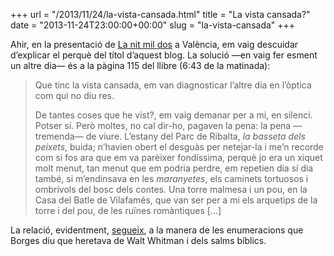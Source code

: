 +++
url = "/2013/11/24/la-vista-cansada.html"
title = "La vista cansada?"
date = "2013-11-24T23:00:00+00:00"
slug = "la-vista-cansada"
+++

Ahir, en la presentació de [La nit mil dos](https://carlesbellver.net/llibres/lanitmildos) a València, em vaig descuidar d’explicar el perquè del títol d’aquest blog. La solució —en vaig fer esment un altre dia— és a la pàgina 115 del llibre (6:43 de la matinada):

> Que tinc la vista cansada, em van diagnosticar l’altre dia en l’òptica com qui no diu res.
> 
> De tantes coses que he vist?, em vaig demanar per a mi, en silenci. Potser sí. Però moltes, no cal dir-ho, pagaven la pena: la pena —tremenda— de viure. L’estany del Parc de Ribalta, *la basseta dels peixets*, buida; n’havien obert el desguàs per netejar-la i me’n recorde com si fos ara que em va parèixer fondíssima, perquè jo era un xiquet molt menut, tan menut que em podria perdre, em repetien dia sí dia també, si m’endinsava en les *maranyetes*, els caminets tortuosos i ombrívols del bosc dels contes. Una torre malmesa i un pou, en la Casa del Batle de Vilafamés, que van ser per a mi els arquetips de la torre i del pou, de les ruïnes romàntiques […]

La relació, evidentment, [segueix](https://carlesbellver.net/contes/lavistacansada), a la manera de les enumeracions que Borges diu que heretava de Walt Whitman i dels salms bíblics.
